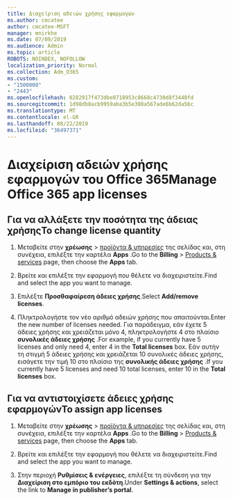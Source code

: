 ```yaml
---
title: Διαχείριση αδειών χρήσης εφαρμογών
ms.author: cmcatee
author: cmcatee-MSFT
manager: mnirkhe
ms.date: 07/09/2019
ms.audience: Admin
ms.topic: article
ROBOTS: NOINDEX, NOFOLLOW
localization_priority: Normal
ms.collection: Adm_O365
ms.custom:
- "1500008"
- "2443"
ms.openlocfilehash: 0282917f473dbe0718953c8668c4730d8f3448fd
ms.sourcegitcommit: 1d98db8acb9959aba3b5e308a567ade6b62da56c
ms.translationtype: MT
ms.contentlocale: el-GR
ms.lasthandoff: 08/22/2019
ms.locfileid: "36497371"
---
```

# <a name="manage-office-365-app-licenses"></a><span data-ttu-id="7a31e-102">Διαχείριση αδειών χρήσης εφαρμογών του Office 365</span><span class="sxs-lookup"><span data-stu-id="7a31e-102">Manage Office 365 app licenses</span></span>

## <a name="to-change-license-quantity"></a><span data-ttu-id="7a31e-103">Για να αλλάξετε την ποσότητα της άδειας χρήσης</span><span class="sxs-lookup"><span data-stu-id="7a31e-103">To change license quantity</span></span>

1. <span data-ttu-id="7a31e-104">Μεταβείτε στην **χρέωσης** > [προϊόντα & υπηρεσίες](https://go.microsoft.com/fwlink/p/?linkid=842054) της σελίδας και, στη συνέχεια, επιλέξτε την καρτέλα **Apps** .</span><span class="sxs-lookup"><span data-stu-id="7a31e-104">Go to the **Billing** > [Products & services](https://go.microsoft.com/fwlink/p/?linkid=842054) page, then choose the **Apps** tab.</span></span>

2. <span data-ttu-id="7a31e-105">Βρείτε και επιλέξτε την εφαρμογή που θέλετε να διαχειριστείτε.</span><span class="sxs-lookup"><span data-stu-id="7a31e-105">Find and select the app you want to manage.</span></span>  

3. <span data-ttu-id="7a31e-106">Επιλέξτε **Προσθαφαίρεση άδειες χρήσης**.</span><span class="sxs-lookup"><span data-stu-id="7a31e-106">Select **Add/remove licenses**.</span></span>

4. <span data-ttu-id="7a31e-107">Πληκτρολογήστε τον νέο αριθμό αδειών χρήσης που απαιτούνται.</span><span class="sxs-lookup"><span data-stu-id="7a31e-107">Enter the new number of licenses needed.</span></span> <span data-ttu-id="7a31e-108">Για παράδειγμα, εάν έχετε 5 άδειες χρήσης και χρειάζεται μόνο 4, πληκτρολογήστε 4 στο πλαίσιο **συνολικές άδειες χρήσης** .</span><span class="sxs-lookup"><span data-stu-id="7a31e-108">For example, if you currently have 5 licenses and only need 4, enter 4 in the **Total licenses** box.</span></span> <span data-ttu-id="7a31e-109">Εάν αυτήν τη στιγμή 5 άδειες χρήσης και χρειάζεται 10 συνολικές άδειες χρήσης, εισάγετε την τιμή 10 στο πλαίσιο της **συνολικής άδειες χρήσης** .</span><span class="sxs-lookup"><span data-stu-id="7a31e-109">If you currently have 5 licenses and need 10 total licenses, enter 10 in the **Total licenses** box.</span></span>

## <a name="to-assign-app-licenses"></a><span data-ttu-id="7a31e-110">Για να αντιστοιχίσετε άδειες χρήσης εφαρμογών</span><span class="sxs-lookup"><span data-stu-id="7a31e-110">To assign app licenses</span></span>

1. <span data-ttu-id="7a31e-111">Μεταβείτε στην **χρέωσης** > [προϊόντα & υπηρεσίες](https://go.microsoft.com/fwlink/p/?linkid=842054) της σελίδας και, στη συνέχεια, επιλέξτε την καρτέλα **Apps** .</span><span class="sxs-lookup"><span data-stu-id="7a31e-111">Go to the **Billing** > [Products & services](https://go.microsoft.com/fwlink/p/?linkid=842054) page, then choose the **Apps** tab.</span></span>

2. <span data-ttu-id="7a31e-112">Βρείτε και επιλέξτε την εφαρμογή που θέλετε να διαχειριστείτε.</span><span class="sxs-lookup"><span data-stu-id="7a31e-112">Find and select the app you want to manage.</span></span>  

3. <span data-ttu-id="7a31e-113">Στην περιοχή **Ρυθμίσεις & ενέργειες**, επιλέξτε τη σύνδεση για την **Διαχείριση στο εμπόριο του εκδότη**.</span><span class="sxs-lookup"><span data-stu-id="7a31e-113">Under **Settings & actions**, select the link to **Manage in publisher’s portal**.</span></span>